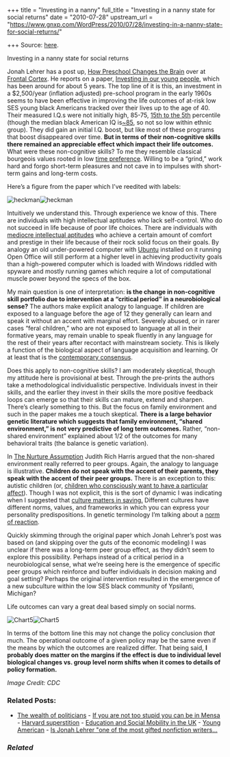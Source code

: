 +++
title = "Investing in a nanny"
full_title = "Investing in a nanny state for social returns"
date = "2010-07-28"
upstream_url = "https://www.gnxp.com/WordPress/2010/07/28/investing-in-a-nanny-state-for-social-returns/"

+++
Source: [here](https://www.gnxp.com/WordPress/2010/07/28/investing-in-a-nanny-state-for-social-returns/).

Investing in a nanny state for social returns

Jonah Lehrer has a post up, [How Preschool Changes the Brain](http://www.wired.com/wiredscience/2010/07/how-preschool-changes-the-brain/) over at [Frontal Cortex](http://www.wired.com/wiredscience/2010/07/how-preschool-changes-the-brain/). He reports on a paper, [Investing in our young people](https://scholar.google.com/scholar?cluster=8202591478048119889&hl=en&as_sdt=400000000000), which has been around for about 5 years. The top line of it is this, an investment in a \$2,500/year (inflation adjusted) pre-school program in the early 1960s seems to have been effective in improving the life outcomes of at-risk low SES young black Americans tracked over their lives up to the age of 40. Their measured I.Q.s were not initially high, 85-75, [15th to the 5th](https://en.wikipedia.org/wiki/File:IQ_curve.svg) percentile (though the median black American IQ is[\~85](https://en.wikipedia.org/wiki/Race_and_intelligence#Test_scores), so not so low within ethnic group). They did gain an initial I.Q. boost, but like most of these programs that boost disappeared over time. **But in terms of their non-cognitive skills there remained an appreciable effect which impact their life outcomes.** What were these non-cognitive skills? To me they resemble classical bourgeois values rooted in low [time preference](https://en.wikipedia.org/wiki/Time_preference). Willing to be a “grind,” work hard and forgo short-term pleasures and not cave in to impulses with short-term gains and long-term costs.

Here’s a figure from the paper which I’ve reedited with labels:

  
![heckman](https://i0.wp.com/blogs.discovermagazine.com/gnxp/files/2010/07/heckman.png?resize=600%2C383)![heckman](https://i0.wp.com/blogs.discovermagazine.com/gnxp/files/2010/07/heckman.png?resize=600%2C383)

Intuitively we understand this. Through experience we know of this. There are individuals with high intellectual aptitudes who lack self-control. Who do not succeed in life because of poor life choices. There are individuals with [mediocre intellectual aptitudes](http://www.nytimes.com/2010/07/04/magazine/04graham-t.html) who achieve a certain amount of comfort and prestige in their life because of their rock solid focus on their goals. By analogy an old under-powered computer with [Ubuntu](http://www.slate.com/id/2261781) installed on it running Open Office will still perform at a higher level in achieving productivity goals than a high-powered computer which is loaded with Windows riddled with spyware and mostly running games which require a lot of computational muscle power beyond the specs of the box.

My main question is one of interpretation: **is the change in non-cognitive skill portfolio due to intervention at a “critical period” in a neurobiological sense?** The authors make explicit analogy to language. If children are exposed to a language before the age of 12 they generally can learn and speak it without an accent with marginal effort. Severely abused, or in rarer cases “feral children,” who are not exposed to language at all in their formative years, may remain unable to speak fluently in any language for the rest of their years after recontact with mainstream society. This is likely a function of the biological aspect of language acquisition and learning. Or at least that is the [contemporary consensus](https://www.amazon.com/exec/obidos/ASIN/0060958332/geneexpressio-20).

Does this apply to non-cognitive skills? I am moderately skeptical, though my attitude here is provisional at best. Through the pre-prints the authors take a methodological individualistic perspective. Individuals invest in their skills, and the earlier they invest in their skills the more positive feedback loops can emerge so that their skills can mature, extend and sharpen. There’s clearly something to this. But the focus on family environment and such in the paper makes me a touch skeptical. **There is a large behavior genetic literature which suggests that family environment, “shared environment,” is not very predictive of long term outcomes.** Rather, “non-shared environment” explained about 1/2 of the outcomes for many behavioral traits (the balance is genetic variation).

In [The Nurture Assumption](https://www.amazon.com/exec/obidos/ASIN/0684857073/geneexpressio-20) Judith Rich Harris argued that the non-shared environment really referred to peer groups. Again, the analogy to language is illustrative. **Children do not speak with the accent of their parents, they speak with the accent of their peer groups.** There is an exception to this: autistic children (or, [children who consciously want to have a particular affect](https://en.wikipedia.org/wiki/The_Osbournes)). Though I was not explicit, this is the sort of dynamic I was indicating when I suggested that [culture matters in saving.](http://blogs.discovermagazine.com/gnxp/2010/07/saving-is-heritable-but-culture-matters-a-lot/) Different cultures have different norms, values, and frameworks in which you can express your personality predispositions. In genetic terminology I’m talking about a [norm of reaction](https://en.wikipedia.org/wiki/Norms_of_reaction).

Quickly skimming through the original paper which Jonah Lehrer’s post was based on (and skipping over the guts of the economic modeling) I was unclear if there was a long-term peer group effect, as they didn’t seem to explore this possibility. Perhaps instead of a critical period in a neurobiological sense, what we’re seeing here is the emergence of specific peer groups which reinforce and buffer individuals in decision making and goal setting? Perhaps the original intervention resulted in the emergence of a new subculture within the low SES black community of Ypsilanti, Michigan?

Life outcomes can vary a great deal based simply on social norms.

![Chart5](https://i0.wp.com/blogs.discovermagazine.com/gnxp/files/2010/07/Chart5.png?resize=422%2C516)![Chart5](https://i0.wp.com/blogs.discovermagazine.com/gnxp/files/2010/07/Chart5.png?resize=422%2C516)

In terms of the bottom line this may not change the policy conclusion *that* much. The operational outcome of a given policy may be the same even if the means by which the outcomes are realized differ. That being said, **I probably does matter on the margins if the effect is due to individual level biological changes vs. group level norm shifts when it comes to details of policy formation.**

*Image Credit: CDC*

### Related Posts:

- [The wealth of
  politicians](https://www.gnxp.com/WordPress/2009/11/26/the-wealth-of-politicians/) - [If you are not too stupid you can be in
  Mensa](https://www.gnxp.com/WordPress/2012/04/17/if-you-are-not-too-stupid-you-can-be-in-mensa/) - [Harvard
  superstition](https://www.gnxp.com/WordPress/2006/09/22/harvard-superstition/) - [Education and Social Mobility in the
  UK](https://www.gnxp.com/WordPress/2007/12/13/education-and-social-mobility-in-the-uk/) - [Young
  American](https://www.gnxp.com/WordPress/2005/07/21/young-american/) - [Is Jonah Lehrer "one of the most gifted nonfiction
  writers…](https://www.gnxp.com/WordPress/2014/11/12/is-jonah-lehrer-one-of-the-most-gifted-nonfiction-writers-of-his-generation/)

### *Related*

[](https://www.addtoany.com/add_to/facebook?linkurl=https%3A%2F%2Fwww.gnxp.com%2FWordPress%2F2010%2F07%2F28%2Finvesting-in-a-nanny-state-for-social-returns%2F&linkname=Investing%20in%20a%20nanny%20state%20for%20social%20returns "Facebook")[](https://www.addtoany.com/add_to/twitter?linkurl=https%3A%2F%2Fwww.gnxp.com%2FWordPress%2F2010%2F07%2F28%2Finvesting-in-a-nanny-state-for-social-returns%2F&linkname=Investing%20in%20a%20nanny%20state%20for%20social%20returns "Twitter")[](https://www.addtoany.com/add_to/email?linkurl=https%3A%2F%2Fwww.gnxp.com%2FWordPress%2F2010%2F07%2F28%2Finvesting-in-a-nanny-state-for-social-returns%2F&linkname=Investing%20in%20a%20nanny%20state%20for%20social%20returns "Email")[](https://www.addtoany.com/share)
